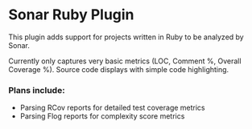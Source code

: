 # Sonar Ruby Plugin

This plugin adds support for projects written in Ruby to be analyzed by Sonar.

Currently only captures very basic metrics (LOC, Comment %, Overall Coverage %).
Source code displays with simple code highlighting.  

### Plans include:
* Parsing RCov reports for detailed test coverage metrics
* Parsing Flog reports for complexity score metrics
